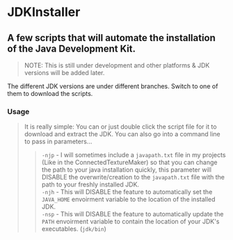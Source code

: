# JDKInstaller
## A few scripts that will automate the installation of the Java Development Kit.
> NOTE: This is still under development and other platforms & JDK versions will be added later.

The different JDK versions are under different branches. Switch to one of them to download the scripts.
### Usage
> It is really simple: You can or just double click the script file for it to download and extract the JDK.
> You can also go into a command line to pass in parameters...
>> `-njp` - I will sometimes include a `javapath.txt` file in my projects (Like in the ConnectedTextureMaker) so that you can change the path to your java installation quickly,   this parameter will DISABLE the overwrite/creation to the `javapath.txt` file with the path to your freshly installed JDK.  
>> `-njh` - This will DISABLE the feature to automatically set the `JAVA_HOME` envoirment variable to the location of the installed JDK.  
>> `-nsp` - This will DISABLE the feature to automatically update the `PATH` envoirment variable to contain the location of your JDK's executables. (`jdk/bin`)  
